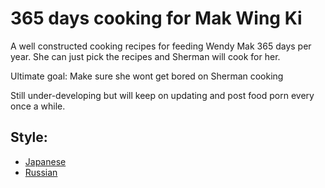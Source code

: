 # 365 days cooking for Mak Wing Ki

A well constructed cooking recipes for feeding Wendy Mak 365 days per year. She can just pick the recipes and Sherman will cook for her.

Ultimate goal: Make sure she wont get bored on Sherman cooking

Still under-developing but will keep on updating and post food porn every once a while. 

## Style:
+ [Japanese](https://github.com/wkchef/365cook4mwk/blob/main/recipes/japanese/oyako_chicken_don.md)
+ [Russian](https://github.com/wkchef/365cook4mwk/blob/main/recipes/russian/beef_stroganoff.md)
